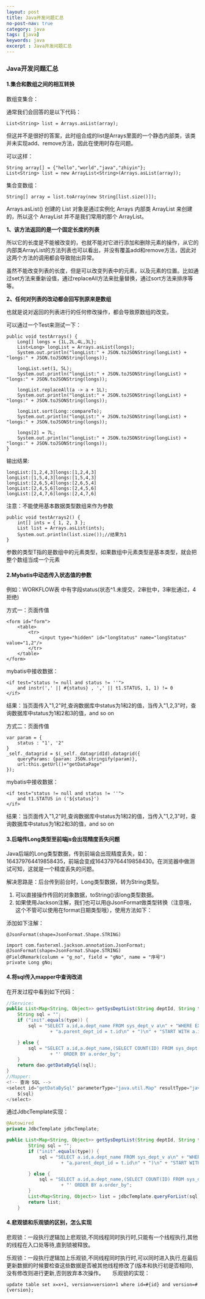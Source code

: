 ```yaml
---
layout: post
title: Java开发问题汇总
no-post-nav: true
category: java
tags: [java]
keywords: java
excerpt : Java开发问题汇总
---
```


### Java开发问题汇总

#### 1.集合和数组之间的相互转换
数组变集合：

通常我们会回答的是以下代码：
```
List<String> list = Arrays.asList(array);
```

但这并不是很好的答案，此时组合成的list是Arrays里面的一个静态内部类，该类并未实现add、remove方法，因此在使用时存在问题。

可以这样：
```
String array[] = {"hello","world","java","zhiyin"};
List<String> list = new ArrayList<String>(Arrays.asList(array));
```

集合变数组：
```
String[] array = list.toArray(new String[list.size()]);
```

Arrays.asList() 创建的 List 对象是通过实例化 Arrays 内部类 ArrayList 来创建的，所以这个 ArrayList 并不是我们常用的那个 ArrayList。

**1、该方法返回的是一个固定长度的列表**

所以它的长度是不能被改变的，也就不能对它进行添加和删除元素的操作，从它的内部类ArrayList的方法列表也可以看出，并没有覆盖add和remove方法，因此对这两个方法的调用都会导致抛出异常。

虽然不能改变列表的长度，但是可以改变列表中的元素，以及元素的位置。比如通过set方法来重新设值，通过replaceAll方法来批量替换，通过sort方法来排序等等。

**2、任何对列表的改动都会回写到原来是数组**

也就是说对返回的列表进行的任何修改操作，都会导致原数组的改变。

可以通过一个Test来测试一下：
```
public void testArrays() {
    Long[] longs = {1L,2L,4L,3L};
    List<Long> longList = Arrays.asList(longs);
    System.out.println("longList:" + JSON.toJSONString(longList) + "longs:" + JSON.toJSONString(longs));

    longList.set(1, 5L);
    System.out.println("longList:" + JSON.toJSONString(longList) + "longs:" + JSON.toJSONString(longs));

    longList.replaceAll(a -> a + 1L);
    System.out.println("longList:" + JSON.toJSONString(longList) + "longs:" + JSON.toJSONString(longs));

    longList.sort(Long::compareTo);
    System.out.println("longList:" + JSON.toJSONString(longList) + "longs:" + JSON.toJSONString(longs));

    longs[2] = 7L;
    System.out.println("longList:" + JSON.toJSONString(longList) + "longs:" + JSON.toJSONString(longs));
}
```
输出结果:
```
longList:[1,2,4,3]longs:[1,2,4,3]
longList:[1,5,4,3]longs:[1,5,4,3]
longList:[2,6,5,4]longs:[2,6,5,4]
longList:[2,4,5,6]longs:[2,4,5,6]
longList:[2,4,7,6]longs:[2,4,7,6]
```
注意：不能使用基本数据类型数组来作为参数

```
public void testArrays2() {
    int[] ints = { 1, 2, 3 };
    List list = Arrays.asList(ints);
    System.out.println(list.size());//结果为1
}
```
参数的类型T指的是数组中的元素类型，如果数组中元素类型是基本类型，就会把整个数组当成一个元素

#### 2.Mybatis中动态传入状态值的参数

例如：WORKFLOW表 中有字段status(状态^1.未提交，2审批中，3审批通过，4拒绝)

方式一：页面传值
```
<form id="form">
    <table>
        <tr>
            <input type="hidden" id="longStatus" name="longStatus" value="1,2"/>
        </tr>
    </table>
</form>
```
mybatis中接收数据：
```
<if test="status != null and status != ''">
    and instr(',' || #{status} , ',' || t1.STATUS, 1, 1) != 0
</if>
```
结果：当页面传入"1,2"时,查询数据库中status为1和2的值，当传入"1,2,3"时，查询数据库中status为1和2和3的值，and so on

方式二：页面传值
```
var param = {
	status : "1', '2"
}
_self._datagrid = $(_self._datagridId).datagrid({
    queryParams: {param: JSON.stringify(param)},
    url:this.getUrl()+"getDataPage"
});
```
mybatis中接收数据：
```
<if test="status != null and status != ''">
    and t1.STATUS in ('${status}')
</if>
```
结果：当页面传入"1,2"时,查询数据库中status为1和2的值，当传入"1,2,3"时，查询数据库中status为1和2和3的值，and so on

#### 3.后端传Long类型至前端js会出现精度丢失问题

Java后端的Long类型数据，传到前端会出现精度丢失，如：164379764419858435，前端会变成164379764419858430。在浏览器中做测试可知，这就是一个精度丢失的问题。

解决思路是：后台传到前台时，Long类型数据，转为String类型。
1. 可以直接操作传回的对象数据，toString()该long类型数据。
2. 如果使用Jackson注解，我们也可以用@JsonFormat做类型转换（注意哦，这个不管可以使用在format日期类型哦），使用方法如下：

添加如下注解：
```
@JsonFormat(shape=JsonFormat.Shape.STRING)
```
```
import com.fasterxml.jackson.annotation.JsonFormat;
@JsonFormat(shape=JsonFormat.Shape.STRING)
@FieldRemark(column = "g_no", field = "gNo", name = "序号")
private Long gNo;
```

#### 4.将sql传入mapper中查询改进

在开发过程中看到如下代码：
``` java
//Service:
public List<Map<String, Object>> getSysDeptList(String deptId, String type) {
    String sql = "";
    if ("init".equals(type)) {
        sql = "SELECT a.id,a.dept_name FROM sys_dept_v a\n" + "WHERE EXISTS (\n" + "SELECT 1\n" + "FROM Sys_Dept t\n" + "WHERE t.parent_dept_id = '-1'\n" + "AND\n"
                + "a.parent_dept_id = t.id\n" + ")\n" + "START WITH a.id = '" + deptId + "'\n" + "CONNECT BY PRIOR a.parent_dept_id = a.id";

    } else {
        sql = "SELECT a.id,a.dept_name,(SELECT COUNT(ID) FROM sys_dept b WHERE b.parent_dept_id = a.id) AS c_sub FROM sys_dept_v a where a.parent_dept_id = '" + deptId
                + "' ORDER BY a.order_by";
    }
    return dao.getDataBySql(sql);
}
//Mapper:
<!-- 查询 SQL -->
<select id="getDataBySql" parameterType="java.util.Map" resultType="java.util.Map">
    ${sql}
</select>
```
通过JdbcTemplate实现：
``` java
@Autowired
private JdbcTemplate jdbcTemplate;

public List<Map<String, Object>> getSysDeptList(String deptId, String type) {
		String sql = "";
		if ("init".equals(type)) {
			sql = "SELECT a.id,a.dept_name FROM sys_dept_v a\n" + "WHERE EXISTS (\n" + "SELECT 1\n" + "FROM Sys_Dept t\n" + "WHERE t.parent_dept_id = '-1'\n" + "AND\n"
					+ "a.parent_dept_id = t.id\n" + ")\n" + "START WITH a.id = '" + deptId + "'\n" + "CONNECT BY PRIOR a.parent_dept_id = a.id";

		} else {
			sql = "SELECT a.id,a.dept_name,(SELECT COUNT(ID) FROM sys_dept b WHERE b.parent_dept_id = a.id) AS c_sub FROM sys_dept_v a where a.parent_dept_id = '" + deptId
					+ "' ORDER BY a.order_by";
		}
		List<Map<String, Object>> list = jdbcTemplate.queryForList(sql);
		return list;
	}
```


#### 4.悲观锁和乐观锁的区别，怎么实现

悲观锁：一段执行逻辑加上悲观锁,不同线程同时执行时,只能有一个线程执行,其他的线程在入口处等待,直到锁被释放。

乐观锁：一段执行逻辑加上乐观锁,不同线程同时执行时,可以同时进入执行,在最后更新数据的时候要检查这些数据是否被其他线程修改了(版本和执行初是否相同),没有修改则进行更新,否则放弃本次操作。
　
乐观锁的实现：
```
update table set x=x+1, version=version+1 where id=#{id} and version=#{version};
```
